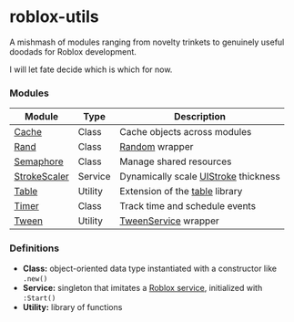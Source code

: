 # roblox-utils

A mishmash of modules ranging from novelty trinkets to genuinely useful doodads for Roblox development.

I will let fate decide which is which for now.

### Modules

| Module         | Type    | Description                                |
|----------------|---------|--------------------------------------------|
| [Cache]        | Class   | Cache objects across modules               |
| [Rand]         | Class   | [Random] wrapper                           |
| [Semaphore]    | Class   | Manage shared resources                    |
| [StrokeScaler] | Service | Dynamically scale [UIStroke] thickness     |
| [Table]        | Utility | Extension of the [table][tableLib] library |
| [Timer]        | Class   | Track time and schedule events             |
| [Tween]        | Utility | [TweenService] wrapper                     |

### Definitions

- **Class:** object-oriented data type instantiated with a constructor like `.new()`
- **Service:** singleton that imitates a [Roblox service], initialized with `:Start()`
- **Utility:** library of functions 


[Cache]: src/Cache.luau
[Rand]: src/Rand.luau
[Semaphore]: src/Semaphore.luau
[StrokeScaler]: src/ui/StrokeScaler.luau
[Table]: src/Table.luau
[Timer]: src/Timer.luau
[Tween]: src/Tween.luau

[Random]: https://create.roblox.com/docs/reference/engine/datatypes/Random
[UIStroke]: https://create.roblox.com/docs/reference/engine/classes/UIStroke
[tableLib]: https://create.roblox.com/docs/reference/engine/libraries/table
[TweenService]: https://create.roblox.com/docs/reference/engine/classes/TweenService
[Roblox service]: https://create.roblox.com/docs/scripting/services